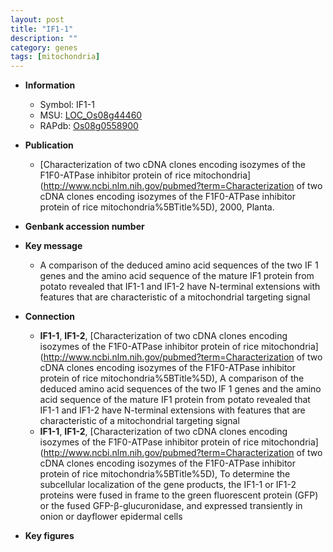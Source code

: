 ```yaml
---
layout: post
title: "IF1-1"
description: ""
category: genes
tags: [mitochondria]
---
```


* **Information**  
    + Symbol: IF1-1  
    + MSU: [LOC_Os08g44460](http://rice.plantbiology.msu.edu/cgi-bin/ORF_infopage.cgi?orf=LOC_Os08g44460)  
    + RAPdb: [Os08g0558900](http://rapdb.dna.affrc.go.jp/viewer/gbrowse_details/irgsp1?name=Os08g0558900)  

* **Publication**  
    + [Characterization of two cDNA clones encoding isozymes of the F1F0-ATPase inhibitor protein of rice mitochondria](http://www.ncbi.nlm.nih.gov/pubmed?term=Characterization of two cDNA clones encoding isozymes of the F1F0-ATPase inhibitor protein of rice mitochondria%5BTitle%5D), 2000, Planta.

* **Genbank accession number**  

* **Key message**  
    + A comparison of the deduced amino acid sequences of the two IF 1 genes and the amino acid sequence of the mature IF1 protein from potato revealed that IF1-1 and IF1-2 have N-terminal extensions with features that are characteristic of a mitochondrial targeting signal

* **Connection**  
    + __IF1-1__, __IF1-2__, [Characterization of two cDNA clones encoding isozymes of the F1F0-ATPase inhibitor protein of rice mitochondria](http://www.ncbi.nlm.nih.gov/pubmed?term=Characterization of two cDNA clones encoding isozymes of the F1F0-ATPase inhibitor protein of rice mitochondria%5BTitle%5D),  A comparison of the deduced amino acid sequences of the two IF 1 genes and the amino acid sequence of the mature IF1 protein from potato revealed that IF1-1 and IF1-2 have N-terminal extensions with features that are characteristic of a mitochondrial targeting signal
    + __IF1-1__, __IF1-2__, [Characterization of two cDNA clones encoding isozymes of the F1F0-ATPase inhibitor protein of rice mitochondria](http://www.ncbi.nlm.nih.gov/pubmed?term=Characterization of two cDNA clones encoding isozymes of the F1F0-ATPase inhibitor protein of rice mitochondria%5BTitle%5D),  To determine the subcellular localization of the gene products, the IF1-1 or IF1-2 proteins were fused in frame to the green fluorescent protein (GFP) or the fused GFP-β-glucuronidase, and expressed transiently in onion or dayflower epidermal cells

* **Key figures**  


